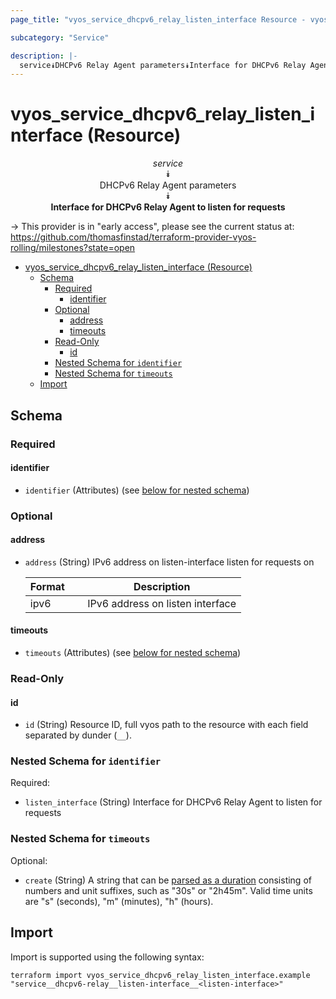 ```yaml
---
page_title: "vyos_service_dhcpv6_relay_listen_interface Resource - vyos"

subcategory: "Service"

description: |-
  service⯯DHCPv6 Relay Agent parameters⯯Interface for DHCPv6 Relay Agent to listen for requests
---
```


# vyos_service_dhcpv6_relay_listen_interface (Resource)
<center>


*service*  
⯯  
DHCPv6 Relay Agent parameters  
⯯  
**Interface for DHCPv6 Relay Agent to listen for requests**


</center>

-> This provider is in "early access", please see the current status at: https://github.com/thomasfinstad/terraform-provider-vyos-rolling/milestones?state=open

<!--TOC-->

- [vyos_service_dhcpv6_relay_listen_interface (Resource)](#vyos_service_dhcpv6_relay_listen_interface-resource)
  - [Schema](#schema)
    - [Required](#required)
      - [identifier](#identifier)
    - [Optional](#optional)
      - [address](#address)
      - [timeouts](#timeouts)
    - [Read-Only](#read-only)
      - [id](#id)
    - [Nested Schema for `identifier`](#nested-schema-for-identifier)
    - [Nested Schema for `timeouts`](#nested-schema-for-timeouts)
  - [Import](#import)

<!--TOC-->

<!-- schema generated by tfplugindocs -->
## Schema

### Required

#### identifier
- `identifier` (Attributes) (see [below for nested schema](#nestedatt--identifier))

### Optional

#### address
- `address` (String) IPv6 address on listen-interface listen for requests on

    |  Format  &emsp;|  Description                       |
    |----------|------------------------------------|
    |  ipv6    &emsp;|  IPv6 address on listen interface  |
#### timeouts
- `timeouts` (Attributes) (see [below for nested schema](#nestedatt--timeouts))

### Read-Only

#### id
- `id` (String) Resource ID, full vyos path to the resource with each field separated by dunder (`__`).

<a id="nestedatt--identifier"></a>
### Nested Schema for `identifier`

Required:

- `listen_interface` (String) Interface for DHCPv6 Relay Agent to listen for requests


<a id="nestedatt--timeouts"></a>
### Nested Schema for `timeouts`

Optional:

- `create` (String) A string that can be [parsed as a duration](https://pkg.go.dev/time#ParseDuration) consisting of numbers and unit suffixes, such as &#34;30s&#34; or &#34;2h45m&#34;. Valid time units are &#34;s&#34; (seconds), &#34;m&#34; (minutes), &#34;h&#34; (hours).

## Import

Import is supported using the following syntax:

```shell
terraform import vyos_service_dhcpv6_relay_listen_interface.example "service__dhcpv6-relay__listen-interface__<listen-interface>"
```
